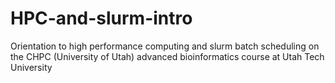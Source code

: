 # HPC-and-slurm-intro
Orientation to high performance computing and slurm batch scheduling on the CHPC (University of Utah) advanced bioinformatics course at Utah Tech University 
